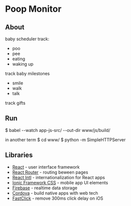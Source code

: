 # Poop Monitor

## About

baby scheduler
track:
- poo
- pee
- eating
- waking up

track baby milestones
- smile 
- walk 
- talk

track gifts


## Run


$ babel --watch app-js-src/ --out-dir www/js/build/

in another term
$ cd www/
$ python -m SimpleHTTPServer

## Libraries

- [React](http://facebook.github.io/react/) - user interface framework
- [React Router](https://rackt.github.io/react-router/) - routing beween pages
- [React Intl](http://formatjs.io/react/) - internationalization for React apps
- [Ionic Framework CSS](http://ionicframework.com/) - mobile app UI elements
- [Firebase](https://www.firebase.com/) - realtime data storage
- [Cordova](https://cordova.apache.org/) - build native apps with web tech
- [FastClick](https://github.com/ftlabs/fastclick) - remove 300ms click delay on iOS